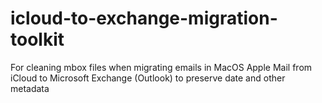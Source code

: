 # icloud-to-exchange-migration-toolkit
For cleaning mbox files when migrating emails in MacOS Apple Mail from iCloud to Microsoft Exchange (Outlook) to preserve date and other metadata
